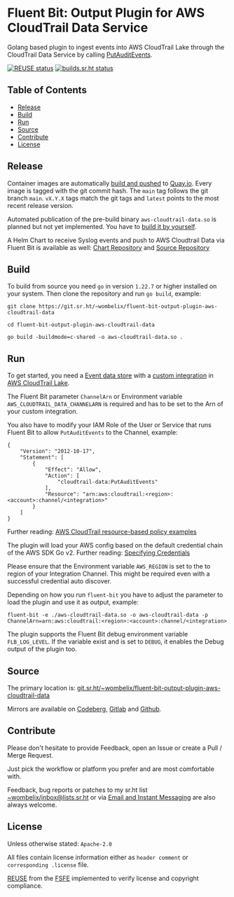 <!--
SPDX-FileCopyrightText: 2024 Dominik Wombacher <dominik@wombacher.cc>

SPDX-License-Identifier: CC0-1.0
-->

# Fluent Bit: Output Plugin for AWS CloudTrail Data Service

Golang based plugin to ingest events into AWS CloudTrail Lake
through the CloudTrail Data Service by calling
[PutAuditEvents](https://docs.aws.amazon.com/awscloudtraildata/latest/APIReference/API_PutAuditEvents.html).

[![REUSE status](https://api.reuse.software/badge/git.sr.ht/~wombelix/fluent-bit-output-plugin-aws-cloudtrail-data)](https://api.reuse.software/info/git.sr.ht/~wombelix/fluent-bit-output-plugin-aws-cloudtrail-data)
[![builds.sr.ht status](https://builds.sr.ht/~wombelix/fluent-bit-output-plugin-aws-cloudtrail-data.svg)](https://builds.sr.ht/~wombelix/fluent-bit-output-plugin-aws-cloudtrail-data?)

## Table of Contents

* [Release](#release)
* [Build](#build)
* [Run](#run)
* [Source](#source)
* [Contribute](#contribute)
* [License](#license)

## Release

Container images are automatically
[build and pushed](https://git.sr.ht/~wombelix/fluent-bit-output-plugin-aws-cloudtrail-data/tree/main/item/.build.yml)
to
[Quay.io](https://quay.io/repository/wombelix/fluent-bit-aws-cloudtrail-data).
Every image is tagged with the git commit hash.
The `main` tag follows the git branch `main`.
`vX.Y.X` tags match the git tags and `latest`
points to the most recent release version.

Automated publication of the pre-build binary `aws-cloudtrail-data.so`
is planned but not yet implemented. You have to [build it by yourself](#build).

A Helm Chart to receive Syslog events and push to
AWS Cloudtrail Data via Fluent Bit is available as well:
[Chart Repository](https://quay.io/repository/wombelix/fluent-bit-syslog-to-aws-cloudtrail-data)
and
[Source Repository](https://git.sr.ht/~wombelix/chart-fluent-bit-syslog-to-aws-cloudtrail-data)

## Build

To build from source you need `go` in version `1.22.7` or higher installed on
your system. Then clone the repository and run `go build`, example:

```
git clone https://git.sr.ht/~wombelix/fluent-bit-output-plugin-aws-cloudtrail-data

cd fluent-bit-output-plugin-aws-cloudtrail-data

go build -buildmode=c-shared -o aws-cloudtrail-data.so .
```

## Run

To get started, you need a
[Event data store](https://docs.aws.amazon.com/awscloudtrail/latest/userguide/query-event-data-store.html)
with a
[custom integration](https://docs.aws.amazon.com/awscloudtrail/latest/userguide/query-event-data-store-integration-custom.html)
in
[AWS CloudTrail Lake](https://docs.aws.amazon.com/awscloudtrail/latest/userguide/cloudtrail-lake.html).

The Fluent Bit parameter `ChannelArn` or Environment variable `AWS_CLOUDTRAIL_DATA_CHANNELARN`
is required and has to be set to the Arn of your custom integration.

You also have to modify your IAM Role of the User or Service
that runs Fluent Bit to allow `PutAuditEvents` to the Channel, example:

```
{
    "Version": "2012-10-17",
    "Statement": [
        {
            "Effect": "Allow",
            "Action": [
                "cloudtrail-data:PutAuditEvents"
            ],
            "Resource": "arn:aws:cloudtrail:<region>:<account>:channel/<integration>"
        }
    ]
}
```

Further reading:
[AWS CloudTrail resource-based policy examples](https://docs.aws.amazon.com/awscloudtrail/latest/userguide/security_iam_resource-based-policy-examples.html)

The plugin will load your AWS config based on the default credential chain
of the AWS SDK Go v2. Further reading:
[Specifying Credentials](https://aws.github.io/aws-sdk-go-v2/docs/configuring-sdk/#specifying-credentials)

Please ensure that the Environment variable `AWS_REGION` is set to the
to region of your Integration Channel. This might be required even
with a successful credential auto discover.

Depending on how you run `fluent-bit` you have to adjust the parameter
to load the plugin and use it as output, example:

```
fluent-bit -e ./aws-cloudtrail-data.so -o aws-cloudtrail-data -p ChannelArn=arn:aws:cloudtrail:<region>:<account>:channel/<integration>
```

The plugin supports the Fluent Bit debug environment variable `FLB_LOG_LEVEL`.
If the variable exist and is set to `DEBUG`,
it enables the Debug output of the plugin too.

## Source

The primary location is:
[git.sr.ht/~wombelix/fluent-bit-output-plugin-aws-cloudtrail-data](https://git.sr.ht/~wombelix/fluent-bit-output-plugin-aws-cloudtrail-data)

Mirrors are available on
[Codeberg](https://codeberg.org/wombelix/fluent-bit-output-plugin-aws-cloudtrail-data),
[Gitlab](https://gitlab.com/wombelix/fluent-bit-output-plugin-aws-cloudtrail-data)
and
[Github](https://github.com/wombelix/fluent-bit-output-plugin-aws-cloudtrail-data).

## Contribute

Please don't hesitate to provide Feedback,
open an Issue or create a Pull / Merge Request.

Just pick the workflow or platform you prefer and are most comfortable with.

Feedback, bug reports or patches to my sr.ht list
[~wombelix/inbox@lists.sr.ht](https://lists.sr.ht/~wombelix/inbox) or via
[Email and Instant Messaging](https://dominik.wombacher.cc/pages/contact.html)
are also always welcome.

## License

Unless otherwise stated: `Apache-2.0`

All files contain license information either as
`header comment` or `corresponding .license` file.

[REUSE](https://reuse.software) from the [FSFE](https://fsfe.org/)
implemented to verify license and copyright compliance.
